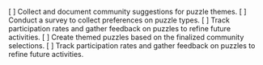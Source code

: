 [ ] Collect and document community suggestions for puzzle themes.
[ ] Conduct a survey to collect preferences on puzzle types.
[ ] Track participation rates and gather feedback on puzzles to refine future activities.
[ ] Create themed puzzles based on the finalized community selections.
[ ] Track participation rates and gather feedback on puzzles to refine future activities.